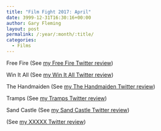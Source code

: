 ```yaml
---
title: "Film Fight 2017: April"
date: 3999-12-31T16:30:16+00:00
author: Gary Fleming
layout: post
permalink: /:year/:month/:title/
categories:
  - Films
---
```


Free Fire (See [my Free Fire Twitter review](https://twitter.com/garyfleming/status/848612676355883008))

Win It All (See [my Win It All Twitter review](https://twitter.com/garyfleming/status/851450297813803008))

The Handmaiden (See [my The Handmaiden Twitter review](https://twitter.com/garyfleming/status/854378482117292032))

Tramps (See [my Tramps Twitter review](https://twitter.com/garyfleming/status/856627377580978176))

Sand Castle (See [my Sand Castle Twitter review](https://twitter.com/garyfleming/status/856627809200078850))

(See [my XXXXX Twitter review]())
